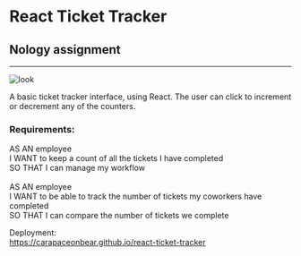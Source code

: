 # React Ticket Tracker
## Nology assignment
-----------------------------------------------------------------------------------------------
![look](https://i.imgur.com/WzPg2Hp.png)<br>

A basic ticket tracker interface, using React. The user can click to increment or decrement any of the counters.

### Requirements:

AS AN employee<br>
I WANT to keep a count of all the tickets I have completed<br>
SO THAT I can manage my workflow<br>
<br>
AS AN employee<br>
I WANT to be able to track the number of tickets my coworkers have completed<br>
SO THAT I can compare the number of tickets we complete<br>

Deployment:<br>
https://carapaceonbear.github.io/react-ticket-tracker